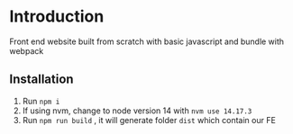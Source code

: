 # Introduction

Front end website built from scratch with basic javascript and bundle with webpack

## Installation

1. Run `npm i`
2. If using nvm, change to node version 14 with `nvm use 14.17.3`
3. Run `npm run build` , it will generate folder `dist` which contain our FE